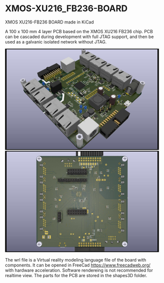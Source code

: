 # XMOS-XU216_FB236-BOARD
XMOS XU216-FB236 BOARD made in KiCad

A 100 x 100 mm 4 layer PCB based on the XMOS XU216 FB236 chip. PCB can be cascaded during development with full JTAG support, and then be used as a galvanic isolated network without JTAG.

![alt text](https://github.com/lilltroll77/XMOS-XU216_FB236-BOARD/blob/master/Top%20render.jpg?raw=true)
![alt_text](https://github.com/lilltroll77/XMOS-XU216_FB236-BOARD/blob/master/Bottom%20render.jpg?raw=true)

The wrl file is a Virtual reality modeling language file of the board with components. 
It can be opened in FreeCad https://www.freecadweb.org/ with hardware acceleration. 
Software rendereing is not recommended for realtime view.
The parts for the PCB are stored in the shapes3D folder. 
